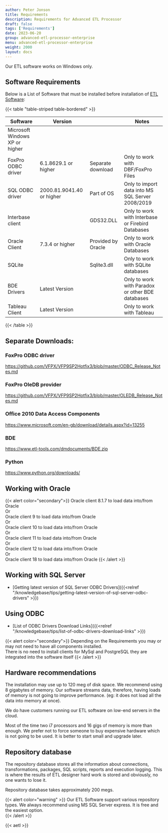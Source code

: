 ```yaml
---
author: Peter Jonson
title: Requirements
description: Requirements for Advanced ETL Processor
draft: false
tags: ['Requirements']
date: 2023-06-20
group: advanced-etl-processor-enterprise
menu: advanced-etl-processor-enterprise
weight: 2000
layout: docs
---
```


Our ETL software works on Windows only.

## Software Requirements

Below is a List of Software that must be installed before installation of [ETL Software](https://www.etl-tools.com):

{{< table "table-striped table-bordered" >}}

| Software                       | Version                   |                    | Notes                                             |
| ------------------------------ | ------------------------- | ------------------ | ------------------------------------------------- |
| Microsoft Windows XP or higher |                           |                    |
| FoxPro ODBC driver             | 6.1.8629.1 or higher      | Separate download  | Only to work with DBF/FoxPro Files                |
| SQL ODBC driver                | 2000.81.9041.40 or higher | Part of OS         | Only to import data into MS SQL Server 2008/2019  |
| Interbase client               |                           | GDS32.DLL          | Only to work with Interbase or Firebird Databases |
| Oracle Client                  | 7.3.4 or higher           | Provided by Oracle | Only to work with Oracle Databases                |
| SQLite                         |                           | Sqlite3.dll        | Only to work with SQLite databases                |
| BDE Drivers                    | Latest Version            |                    | Only to work with Paradox or other BDE databases  |
| Tableau Client                 | Latest Version            |                    | Only to work with Tableau                         |

{{< /table >}}

## Separate Downloads:

### FoxPro ODBC driver

https://github.com/VFPX/VFP9SP2Hotfix3/blob/master/ODBC_Release_Notes.md

### FoxPro OleDB provider

https://github.com/VFPX/VFP9SP2Hotfix3/blob/master/OLEDB_Release_Notes.md

### Office 2010 Data Access Components

https://www.microsoft.com/en-gb/download/details.aspx?id=13255

### BDE

https://www.etl-tools.com/dmdocuments/BDE.zip

### Python

https://www.python.org/downloads/

## Working with Oracle

{{< alert color="secondary">}}
Oracle client 8.1.7 to load data into/from Oracle\
Or\
Oracle client 9 to load data into/from Oracle\
Or\
Oracle client 10 to load data into/from Oracle\
Or\
Oracle client 11 to load data into/from Oracle\
Or\
Oracle client 12 to load data into/from Oracle\
Or\
Oracle client 18 to load data into/from Oracle
{{< /alert >}}

## Working with SQL Server

- [Getting latest version of SQL Server ODBC Drivers]({{<relref "/knowledgebase/tips/getting-latest-version-of-sql-server-odbc-drivers" >}})

## Using ODBC

- [List of ODBC Drivers Download Links]({{<relref "/knowledgebase/tips/list-of-odbc-drivers-download-links" >}})

{{< alert color="secondary">}}
Depending on the Requirements you may or may not need to have all components installed. \
There is no need to install clients for MySql and PostgreSQL they are integrated into the software itself
{{< /alert >}}

## Hardware recommendations

The installation may use up to 120 meg of disk space.
We recommend using 8 gigabytes of memory.
Our software streams data, therefore, having loads of memory is not going to improve performance.
(eg: it does not load all the data into memory at once).

We do have customers running our ETL software on low-end servers in the cloud.

Most of the time two i7 processors and 16 gigs of memory is more than enough.
We prefer not to force someone to buy expensive hardware which is not going to be used.
It is better to start small and upgrade later.

## Repository database

The repository database stores all the information about connections, transformations, packages, SQL scripts, reports and execution logging. This is where the results of ETL designer hard work is stored and obviously, no one wants to lose it.

Repository database takes approximately 200 megs.

{{< alert color="warning" >}}
Our ETL Software support various repository types. We always recommend using MS SQL Server express. It is free and the easiest option.  
{{< /alert >}}

{{< aetl >}}

